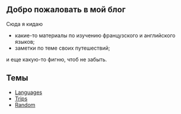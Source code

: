 ## Добро пожаловать в мой блог

Сюда я кидаю
- какие-то материалы по изучению французского и английского языков;
- заметки по теме своих путешествий;

и еще какую-то фигню, чтоб не забыть.

## Темы
- [Languages](./languages)
- [Trips](./trips)
- [Random](./other)